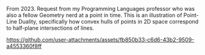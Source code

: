 From 2023. Request from my Programming Languages professor who was also a fellow Geometry nerd at a point in time. This is an illustration of Point-Line Duality, specifically how convex hulls of points in 2D space correspond to half-plane intersections of lines.

https://github.com/user-attachments/assets/fb850b33-c6d6-43b2-9509-a4553360f8ff
